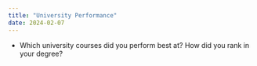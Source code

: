 ```yaml
---
title: "University Performance"
date: 2024-02-07
---
```


- Which university courses did you perform best at? How did you rank in your degree?